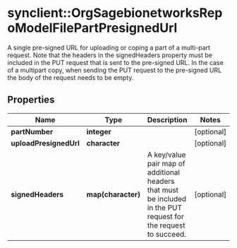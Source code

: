 # synclient::OrgSagebionetworksRepoModelFilePartPresignedUrl

A single pre-signed URL for uploading or coping a part of a multi-part request. Note that the headers in the signedHeaders property must be included in the PUT request that is sent to the pre-signed URL. In the case of a multipart copy, when sending the PUT request to the pre-signed URL the body of the request needs to be empty.

## Properties
Name | Type | Description | Notes
------------ | ------------- | ------------- | -------------
**partNumber** | **integer** |  | [optional] 
**uploadPresignedUrl** | **character** |  | [optional] 
**signedHeaders** | **map(character)** | A key/value pair map of additional headers that must be included in the PUT request for the request to succeed. | [optional] 


